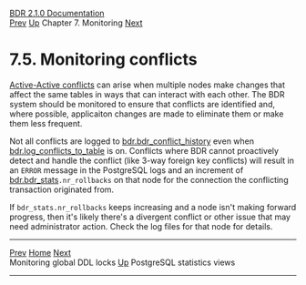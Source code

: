   [BDR 2.1.0 Documentation](README.md)                                                                                                          
  [Prev](monitoring-ddl-lock.md "Monitoring global DDL locks")   [Up](monitoring.md)    Chapter 7. Monitoring    [Next](monitoring-postgres-stats.md "PostgreSQL statistics views")  


# 7.5. Monitoring conflicts

[Active-Active conflicts](conflicts.md) can arise when multiple nodes
make changes that affect the same tables in ways that can interact with
each other. The BDR system should be monitored to ensure that conflicts
are identified and, where possible, applicaiton changes are made to
eliminate them or make them less frequent.

Not all conflicts are logged to
[bdr.bdr_conflict_history](catalog-bdr-conflict-history.md) even when
[bdr.log_conflicts_to_table](bdr-configuration-variables.md#GUC-BDR-LOG-CONFLICTS-TO-TABLE)
is on. Conflicts where BDR cannot proactively detect and handle the
conflict (like 3-way foreign key conflicts) will result in an
`ERROR` message in the PostgreSQL logs and an increment of
[bdr.bdr_stats](catalog-bdr-stats.md)`.nr_rollbacks` on
that node for the connection the conflicting transaction originated
from.

If `bdr_stats.nr_rollbacks` keeps increasing and a node
isn\'t making forward progress, then it\'s likely there\'s a divergent
conflict or other issue that may need administrator action. Check the
log files for that node for details.



  ------------------------------------------------- -------------------------------------- -------------------------------------------------------
  [Prev](monitoring-ddl-lock.md)     [Home](README.md)      [Next](monitoring-postgres-stats.md)  
  Monitoring global DDL locks                        [Up](monitoring.md)                              PostgreSQL statistics views
  ------------------------------------------------- -------------------------------------- -------------------------------------------------------
